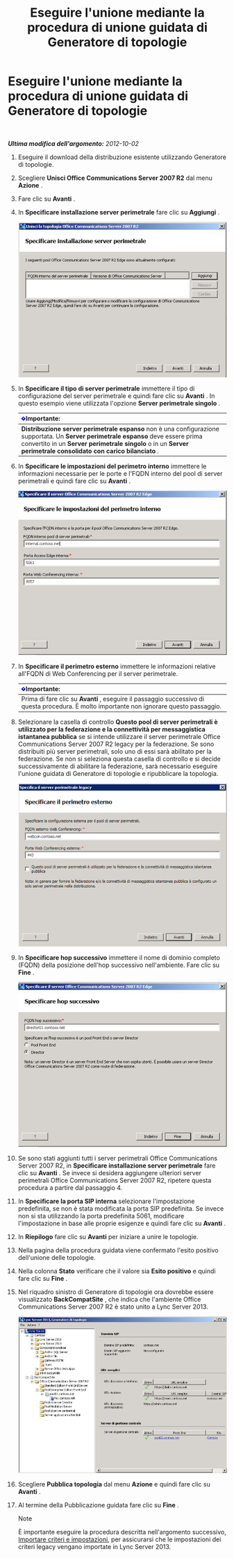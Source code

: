 ﻿---
title: Eseguire l'unione mediante la procedura di unione guidata di Generatore di topologie
TOCTitle: Eseguire l'unione mediante la procedura di unione guidata di Generatore di topologie
ms:assetid: c3f3c425-dab6-4dcd-bf0e-d7fde05f2ebf
ms:mtpsurl: https://technet.microsoft.com/it-it/library/JJ205243(v=OCS.15)
ms:contentKeyID: 49301884
ms.date: 08/24/2015
mtps_version: v=OCS.15
ms.translationtype: HT
---

# Eseguire l'unione mediante la procedura di unione guidata di Generatore di topologie

 

_**Ultima modifica dell'argomento:** 2012-10-02_

1.  Eseguire il download della distribuzione esistente utilizzando Generatore di topologie.

2.  Scegliere **Unisci Office Communications Server 2007 R2** dal menu **Azione** .

3.  Fare clic su **Avanti** .

4.  In **Specificare installazione server perimetrale** fare clic su **Aggiungi** .
    
    ![Procedura guidata per l'unione delle topologie - Pagina Specificare installazione server perimetrale](images/JJ205243.cdca609d-d4d5-47d9-9ff8-8b1daa4106e1(OCS.15).jpg "Procedura guidata per l'unione delle topologie - Pagina Specificare installazione server perimetrale")  

5.  In **Specificare il tipo di server perimetrale** immettere il tipo di configurazione del server perimetrale e quindi fare clic su **Avanti** . In questo esempio viene utilizzata l'opzione **Server perimetrale singolo** .
    
    <table>
    <thead>
    <tr class="header">
    <th><img src="images/Gg412908.important(OCS.15).gif" title="important" alt="important" />Importante:</th>
    </tr>
    </thead>
    <tbody>
    <tr class="odd">
    <td><strong>Distribuzione server perimetrale espanso</strong> non è una configurazione supportata. Un <strong>Server perimetrale espanso</strong> deve essere prima convertito in un <strong>Server perimetrale singolo</strong> o in un <strong>Server perimetrale consolidato con carico bilanciato</strong> .</td>
    </tr>
    </tbody>
    </table>


6.  In **Specificare le impostazioni del perimetro interno** immettere le informazioni necessarie per le porte e l'FQDN interno del pool di server perimetrali e quindi fare clic su **Avanti** .
    
    ![Finestra di dialogo Specificare le impostazioni del perimetro interno](images/JJ205243.dd664761-839c-4ac8-bd1a-5525589dfbb0(OCS.15).jpg "Finestra di dialogo Specificare le impostazioni del perimetro interno")  

7.  In **Specificare il perimetro esterno** immettere le informazioni relative all'FQDN di Web Conferencing per il server perimetrale.
    
    <table>
    <thead>
    <tr class="header">
    <th><img src="images/Gg412908.important(OCS.15).gif" title="important" alt="important" />Importante:</th>
    </tr>
    </thead>
    <tbody>
    <tr class="odd">
    <td>Prima di fare clic su <strong>Avanti</strong> , eseguire il passaggio successivo di questa procedura. È molto importante non ignorare questo passaggio.</td>
    </tr>
    </tbody>
    </table>


8.  Selezionare la casella di controllo **Questo pool di server perimetrali è utilizzato per la federazione e la connettività per messaggistica istantanea pubblica** se si intende utilizzare il server perimetrale Office Communications Server 2007 R2 legacy per la federazione. Se sono distribuiti più server perimetrali, solo uno di essi sarà abilitato per la federazione. Se non si seleziona questa casella di controllo e si decide successivamente di abilitare la federazione, sarà necessario eseguire l'unione guidata di Generatore di topologie e ripubblicare la topologia.
    
    ![Finestra di dialogo Server perimetrale - Pagina Specificare il perimetro esterno](images/JJ205243.32e97ce5-92f0-477e-8125-5d2ece237b13(OCS.15).jpg "Finestra di dialogo Server perimetrale - Pagina Specificare il perimetro esterno")  

9.  In **Specificare hop successivo** immettere il nome di dominio completo (FQDN) della posizione dell'hop successivo nell'ambiente. Fare clic su **Fine** .
    
    ![Finestra di dialogo Server perimetrale - Pagina Specificare hop successivo](images/JJ205243.e734ee0d-f91c-4f3f-8ae6-248ecabcf678(OCS.15).jpg "Finestra di dialogo Server perimetrale - Pagina Specificare hop successivo")  

10. Se sono stati aggiunti tutti i server perimetrali Office Communications Server 2007 R2, in **Specificare installazione server perimetrale** fare clic su **Avanti** . Se invece si desidera aggiungere ulteriori server perimetrali Office Communications Server 2007 R2, ripetere questa procedura a partire dal passaggio 4.

11. In **Specificare la porta SIP interna** selezionare l'impostazione predefinita, se non è stata modificata la porta SIP predefinita. Se invece non si sta utilizzando la porta predefinita 5061, modificare l'impostazione in base alle proprie esigenze e quindi fare clic su **Avanti** .

12. In **Riepilogo** fare clic su **Avanti** per iniziare a unire le topologie.

13. Nella pagina della procedura guidata viene confermato l'esito positivo dell'unione delle topologie.

14. Nella colonna **Stato** verificare che il valore sia **Esito positivo** e quindi fare clic su **Fine** .

15. Nel riquadro sinistro di Generatore di topologie ora dovrebbe essere visualizzato **BackCompatSite** , che indica che l'ambiente Office Communications Server 2007 R2 è stato unito a Lync Server 2013.
    
    ![Unione di topologie visualizzata nel Generatore di topologie](images/JJ205243.62751c76-f018-4c6d-bb48-c61ef8974d31(OCS.15).jpg "Unione di topologie visualizzata nel Generatore di topologie")  

16. Scegliere **Pubblica topologia** dal menu **Azione** e quindi fare clic su **Avanti** .

17. Al termine della Pubblicazione guidata fare clic su **Fine** .
    

    > [!NOTE]
    > È importante eseguire la procedura descritta nell'argomento successivo, <A href="import-policies-and-settings.md">Importare criteri e impostazioni</A>, per assicurarsi che le impostazioni dei criteri legacy vengano importate in Lync Server 2013.


